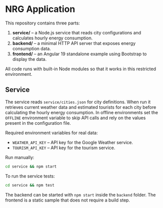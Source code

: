 # NRG Application

This repository contains three parts:

1. **service/** – a Node.js service that reads city configurations and calculates hourly energy consumption.
2. **backend/** – a minimal HTTP API server that exposes energy consumption data.
3. **frontend/** – an Angular 19 standalone example using Bootstrap to display the data.

All code runs with built-in Node modules so that it works in this restricted environment.

## Service

The service reads `service/cities.json` for city definitions. When run it
retrieves current weather data and estimated tourists for each city before
calculating the hourly energy consumption. In offline environments set the
`OFFLINE` environment variable to skip API calls and rely on the values present
in the configuration file.

Required environment variables for real data:

- `WEATHER_API_KEY` – API key for the Google Weather service.
- `TOURISM_API_KEY` – API key for the tourism service.

Run manually:

```bash
cd service && npm start
```

To run the service tests:
```bash
cd service && npm test
```

The backend can be started with `npm start` inside the `backend` folder. The frontend is a static sample that does not require a build step.
